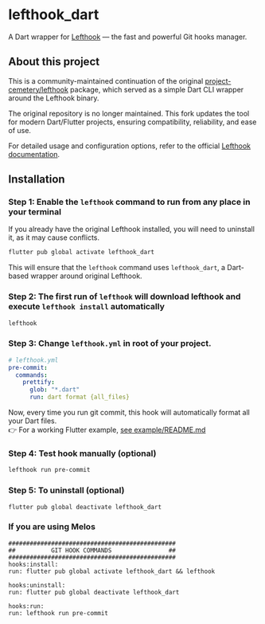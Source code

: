 # lefthook_dart

A Dart wrapper for [Lefthook](https://github.com/evilmartians/lefthook) — the fast and powerful Git hooks manager.

## About this project

This is a community-maintained continuation of the original [project-cemetery/lefthook](https://github.com/project-cemetery/lefthook) package, which served as a simple Dart CLI wrapper around the Lefthook binary.

The original repository is no longer maintained. This fork updates the tool for modern Dart/Flutter projects, ensuring compatibility, reliability, and ease of use.

For detailed usage and configuration options, refer to the official [Lefthook documentation](https://github.com/evilmartians/lefthook).

## Installation

### Step 1: Enable the `lefthook` command to run from any place in your terminal
If you already have the original Lefthook installed, you will need to uninstall it, as it may cause conflicts.
```sh
flutter pub global activate lefthook_dart
```
This will ensure that the `lefthook` command uses `lefthook_dart`, a Dart-based wrapper around original Lefthook.
### Step 2: The first run of `lefthook` will download lefthook and execute `lefthook install` automatically
```sh
lefthook
```

### Step 3: Change `lefthook.yml` in root of your project.
```yml
# lefthook.yml
pre-commit:
  commands:
    prettify:
      glob: "*.dart"
      run: dart format {all_files}
```
Now, every time you run git commit, this hook will automatically format all your Dart files.  
👉 For a working Flutter example, [see example/README.md](example/README.md)

### Step 4: Test hook manually (optional)
```sh
lefthook run pre-commit
```

### Step 5: To uninstall (optional)
```shell
flutter pub global deactivate lefthook_dart
```

### If you are using Melos
```
###############################################
##          GIT HOOK COMMANDS                ##
###############################################
hooks:install:
run: flutter pub global activate lefthook_dart && lefthook

hooks:uninstall:
run: flutter pub global deactivate lefthook_dart

hooks:run:
run: lefthook run pre-commit
```